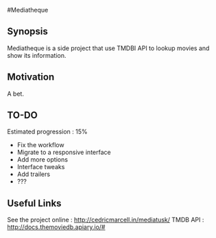 #Mediatheque

## Synopsis

Mediatheque is a side project that use TMDBI API to lookup movies and show its information.

## Motivation

A bet.

## TO-DO

Estimated progression : 15%

- Fix the workflow
- Migrate to a responsive interface
- Add more options
- Interface tweaks
- Add trailers 
- ???

## Useful Links

See the project online : http://cedricmarcell.in/mediatusk/
TMDB API : http://docs.themoviedb.apiary.io/#

